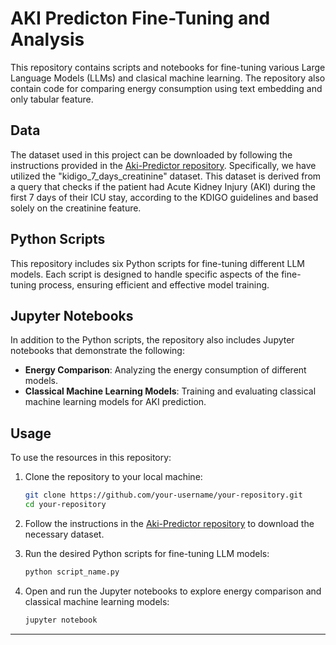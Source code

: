 # AKI Predicton Fine-Tuning and Analysis

This repository contains scripts and notebooks for fine-tuning various Large Language Models (LLMs) and clasical machine learning. The repository also contain code for 
comparing energy consumption using text embedding and only tabular feature.

## Data

The dataset used in this project can be downloaded by following the instructions provided in the [Aki-Predictor repository](https://github.com/ExaScience/Aki-Predictor). 
Specifically, we have utilized the "kidigo_7_days_creatinine" dataset. This dataset is derived from a query that checks if the patient had Acute Kidney Injury (AKI) during 
the first 7 days of their ICU stay, according to the KDIGO guidelines and based solely on the creatinine feature.

## Python Scripts

This repository includes six Python scripts for fine-tuning different LLM models. Each script is designed to handle specific aspects of the fine-tuning process, ensuring 
efficient and effective model training.

## Jupyter Notebooks

In addition to the Python scripts, the repository also includes Jupyter notebooks that demonstrate the following:

- **Energy Comparison**: Analyzing the energy consumption of different models.
- **Classical Machine Learning Models**: Training and evaluating classical machine learning models for AKI prediction.

## Usage

To use the resources in this repository:

1. Clone the repository to your local machine:
    ```bash
    git clone https://github.com/your-username/your-repository.git
    cd your-repository
    ```

2. Follow the instructions in the [Aki-Predictor repository](https://github.com/ExaScience/Aki-Predictor) to download the necessary dataset.

3. Run the desired Python scripts for fine-tuning LLM models:
    ```bash
    python script_name.py
    ```

4. Open and run the Jupyter notebooks to explore energy comparison and classical machine learning models:
    ```bash
    jupyter notebook
    ```

---



